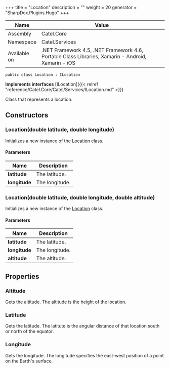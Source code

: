 

+++
title = "Location" 
description = ""
weight = 20
generator = "SharpDox.Plugins.Hugo"
+++

Name|Value
---|---
Assembly|Catel.Core
Namespace|Catel.Services
Available on|.NET Framework 4.5, .NET Framework 4.6, Portable Class Libraries, Xamarin - Android, Xamarin - iOS

```
public class Location : ILocation
```

**Implements interfaces**
[ILocation]({{< relref "reference/Catel.Core/Catel/Services/ILocation.md" >}})

Class that represents a location.

## Constructors

### Location(double latitude, double longitude)

Initializes a new instance of the [Location](#) class.

#### Parameters

Name|Description
---|---
**latitude**|The latitude.
**longitude**|The longitude.

### Location(double latitude, double longitude, double altitude)

Initializes a new instance of the [Location](#) class.

#### Parameters

Name|Description
---|---
**latitude**|The latitude.
**longitude**|The longitude.
**altitude**|The altitude.

## Properties

### Altitude

Gets the altitude. The altitude is the height of the location.

### Latitude

Gets the latitude. The latitute is the angular distance of that location south or north of the equator.

### Longitude

Gets the longitude. The longitude specifies the east-west position of a point on the Earth's surface.

